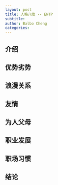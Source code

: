 ```yaml
---
layout: post
title: 人格八维 -- ENTP
subtitle: 
author: Balbo Cheng
categories: 
---
```


## 介绍

## 优势劣势

## 浪漫关系

## 友情

## 为人父母

## 职业发展

## 职场习惯

## 结论

